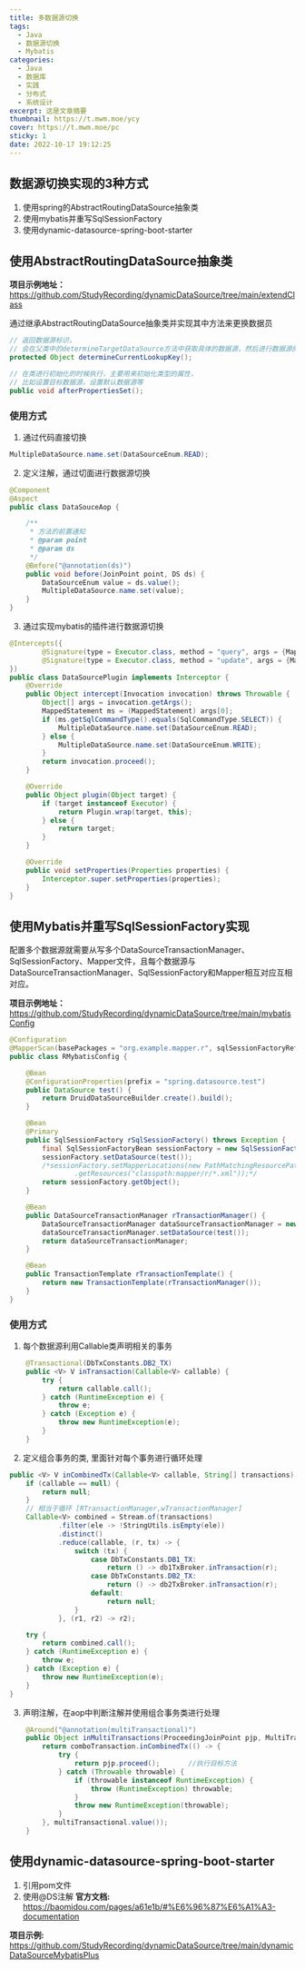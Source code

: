 ```yaml
---
title: 多数据源切换
tags:
  - Java
  - 数据源切换
  - Mybatis
categories:
  - Java
  - 数据库
  - 实践
  - 分布式
  - 系统设计
excerpt: 这是文章摘要
thumbnail: https://t.mwm.moe/ycy
cover: https://t.mwm.moe/pc
sticky: 1
date: 2022-10-17 19:12:25
---
```


## 数据源切换实现的3种方式
1. 使用spring的AbstractRoutingDataSource抽象类
2. 使用mybatis并重写SqlSessionFactory
3. 使用dynamic-datasource-spring-boot-starter

## 使用AbstractRoutingDataSource抽象类
**项目示例地址：** https://github.com/StudyRecording/dynamicDataSource/tree/main/extendClass  

通过继承AbstractRoutingDataSource抽象类并实现其中方法来更换数据员
```java
// 返回数据源标识，
// 会在父类中的determineTargetDataSource方法中获取具体的数据源，然后进行数据源的链接
protected Object determineCurrentLookupKey();

// 在类进行初始化的时候执行，主要用来初始化类型的属性，
// 比如设置目标数据源，设置默认数据源等
public void afterPropertiesSet();
```
### 使用方式
1. 通过代码直接切换
```java
MultipleDataSource.name.set(DataSourceEnum.READ);
```
2. 定义注解，通过切面进行数据源切换
```java
@Component
@Aspect
public class DataSouceAop {

    /**
     * 方法的前置通知
     * @param point
     * @param ds
     */
    @Before("@annotation(ds)")
    public void before(JoinPoint point, DS ds) {
        DataSourceEnum value = ds.value();
        MultipleDataSource.name.set(value);
    }
}
```
3. 通过实现mybatis的插件进行数据源切换
```java
@Intercepts({
        @Signature(type = Executor.class, method = "query", args = {MappedStatement.class, Object.class, RowBounds.class, ResultHandler.class}),
        @Signature(type = Executor.class, method = "update", args = {MappedStatement.class, Object.class})
})
public class DataSourcePlugin implements Interceptor {
    @Override
    public Object intercept(Invocation invocation) throws Throwable {
        Object[] args = invocation.getArgs();
        MappedStatement ms = (MappedStatement) args[0];
        if (ms.getSqlCommandType().equals(SqlCommandType.SELECT)) {
            MultipleDataSource.name.set(DataSourceEnum.READ);
        } else {
            MultipleDataSource.name.set(DataSourceEnum.WRITE);
        }
        return invocation.proceed();
    }

    @Override
    public Object plugin(Object target) {
        if (target instanceof Executor) {
            return Plugin.wrap(target, this);
        } else {
            return target;
        }
    }

    @Override
    public void setProperties(Properties properties) {
        Interceptor.super.setProperties(properties);
    }
}
```

## 使用Mybatis并重写SqlSessionFactory实现
配置多个数据源就需要从写多个DataSourceTransactionManager、SqlSessionFactory、Mapper文件，且每个数据源与DataSourceTransactionManager、SqlSessionFactory和Mapper相互对应互相对应。

**项目示例地址：** https://github.com/StudyRecording/dynamicDataSource/tree/main/mybatisConfig 

```java
@Configuration
@MapperScan(basePackages = "org.example.mapper.r", sqlSessionFactoryRef = "rSqlSessionFactory")
public class RMybatisConfig {

    @Bean
    @ConfigurationProperties(prefix = "spring.datasource.test")
    public DataSource test() {
        return DruidDataSourceBuilder.create().build();
    }

    @Bean
    @Primary
    public SqlSessionFactory rSqlSessionFactory() throws Exception {
        final SqlSessionFactoryBean sessionFactory = new SqlSessionFactoryBean();
        sessionFactory.setDataSource(test());
        /*sessionFactory.setMapperLocations(new PathMatchingResourcePatternResolver()
                .getResources("classpath:mapper/r/*.xml"));*/
        return sessionFactory.getObject();
    }

    @Bean
    public DataSourceTransactionManager rTransactionManager() {
        DataSourceTransactionManager dataSourceTransactionManager = new DataSourceTransactionManager();
        dataSourceTransactionManager.setDataSource(test());
        return dataSourceTransactionManager;
    }

    @Bean
    public TransactionTemplate rTransactionTemplate() {
        return new TransactionTemplate(rTransactionManager());
    }
}
```

### 使用方式
1. 每个数据源利用Callable类声明相关的事务
```java
    @Transactional(DbTxConstants.DB2_TX)
    public <V> V inTransaction(Callable<V> callable) {
        try {
            return callable.call();
        } catch (RuntimeException e) {
            throw e;
        } catch (Exception e) {
            throw new RuntimeException(e);
        }
    }
```
2. 定义组合事务的类, 里面针对每个事务进行循环处理
```java
public <V> V inCombinedTx(Callable<V> callable, String[] transactions) {
    if (callable == null) {
        return null;
    }
    // 相当于循环 [RTransactionManager,wTransactionManager]
    Callable<V> combined = Stream.of(transactions)
            .filter(ele -> !StringUtils.isEmpty(ele))
            .distinct()
            .reduce(callable, (r, tx) -> {
                switch (tx) {
                    case DbTxConstants.DB1_TX:
                        return () -> db1TxBroker.inTransaction(r);
                    case DbTxConstants.DB2_TX:
                        return () -> db2TxBroker.inTransaction(r);
                    default:
                        return null;
                }
            }, (r1, r2) -> r2);

    try {
        return combined.call();
    } catch (RuntimeException e) {
        throw e;
    } catch (Exception e) {
        throw new RuntimeException(e);
    }
}
```
3. 声明注解，在aop中判断注解并使用组合事务类进行处理
```java
    @Around("@annotation(multiTransactional)")
    public Object inMultiTransactions(ProceedingJoinPoint pjp, MultiTransactional multiTransactional) {
        return comboTransaction.inCombinedTx(() -> {
            try {
                return pjp.proceed();       //执行目标方法
            } catch (Throwable throwable) {
                if (throwable instanceof RuntimeException) {
                    throw (RuntimeException) throwable;
                }
                throw new RuntimeException(throwable);
            }
        }, multiTransactional.value());
    }
```

## 使用dynamic-datasource-spring-boot-starter
1. 引用pom文件
2. 使用@DS注解
**官方文档:** https://baomidou.com/pages/a61e1b/#%E6%96%87%E6%A1%A3-documentation

**项目示例:** https://github.com/StudyRecording/dynamicDataSource/tree/main/dynamicDataSourceMybatisPlus
